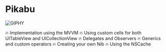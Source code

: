 # Pikabu
![GIPHY](https://media.giphy.com/media/u6WqwPKqJJ8krhJW3D/giphy.gif)

🔥 Implementation using the MVVM
🔥 Using custom cells for both UITableView and UICollectionView
🔥 Delegates and Observers
🔥 Generics and custom operators
🔥 Creating your own Nib
🔥 Using the NSCache
